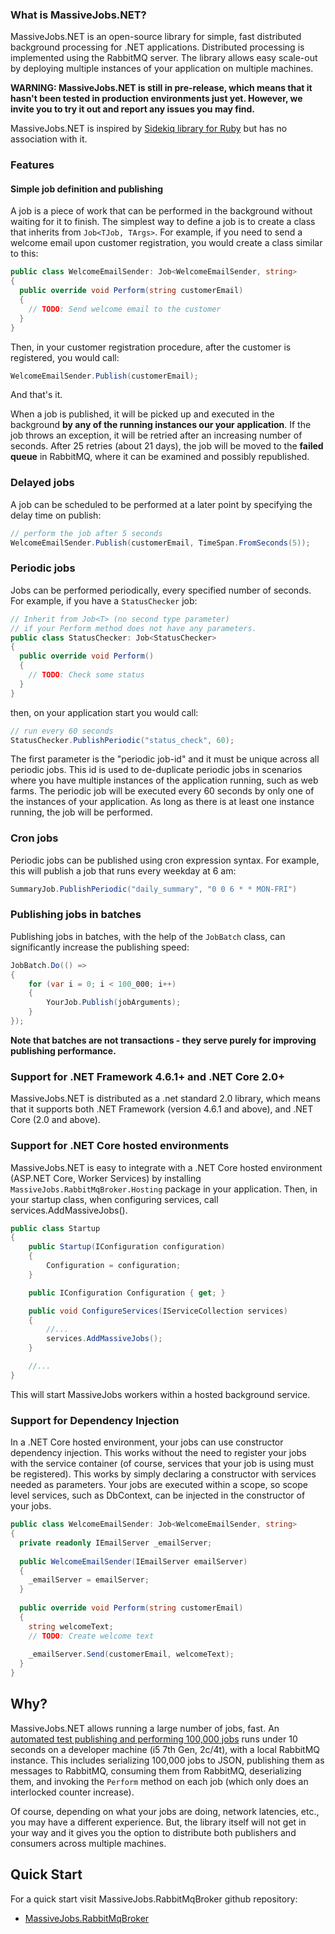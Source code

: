 ### What is MassiveJobs.NET?

MassiveJobs.NET is an open-source library for simple, fast distributed background processing for .NET applications. Distributed processing is implemented using the RabbitMQ server. The library allows easy scale-out by deploying multiple instances of your application on multiple machines.

__WARNING: MassiveJobs.NET is still in pre-release, which means that it hasn't been tested in production environments just yet. However, we invite you to try it out and report any issues you may find.__

MassiveJobs.NET is inspired by [Sidekiq library for Ruby](https://sidekiq.org/) but has no association with it.

### Features

#### Simple job definition and publishing
A job is a piece of work that can be performed in the background without waiting for it to finish. The simplest way to define a job is to create a class that inherits from `Job<TJob, TArgs>`. For example, if you need to send a welcome email upon customer registration, you would create a class similar to this:
```csharp
public class WelcomeEmailSender: Job<WelcomeEmailSender, string>
{
  public override void Perform(string customerEmail) 
  {
    // TODO: Send welcome email to the customer
  }
}
```
Then, in your customer registration procedure, after the customer is registered, you would call:
```csharp
WelcomeEmailSender.Publish(customerEmail);
```
And that's it.
  
When a job is published, it will be picked up and executed in the background __by any of the running instances our your application__. If the job throws an exception, it will be retried after an increasing number of seconds. After 25 retries (about 21 days), the job will be moved to the __failed queue__ in RabbitMQ, where it can be examined and possibly republished.

### Delayed jobs

A job can be scheduled to be performed at a later point by specifying the delay time on publish:
```csharp
// perform the job after 5 seconds
WelcomeEmailSender.Publish(customerEmail, TimeSpan.FromSeconds(5));
```
### Periodic jobs

Jobs can be performed periodically, every specified number of seconds. For example, if you have a `StatusChecker` job:
```csharp
// Inherit from Job<T> (no second type parameter) 
// if your Perform method does not have any parameters.
public class StatusChecker: Job<StatusChecker> 
{
  public override void Perform() 
  {
    // TODO: Check some status
  }
}
```
then, on your application start you would call:
```csharp
// run every 60 seconds
StatusChecker.PublishPeriodic("status_check", 60);
```
The first parameter is the "periodic job-id" and it must be unique across all periodic jobs. This id is used to de-duplicate periodic jobs in scenarios where you have multiple instances of the application running, such as web farms. The periodic job will be executed every 60 seconds by only one of the instances of your application.  As long as there is at least one instance running, the job will be performed.

### Cron jobs
Periodic jobs can be published using cron expression syntax. For example, this will publish a job that runs every weekday at 6 am:
```csharp
SummaryJob.PublishPeriodic("daily_summary", "0 0 6 * * MON-FRI")
```

### Publishing jobs in batches
Publishing jobs in batches, with the help of the `JobBatch` class, can significantly increase the publishing speed:
```csharp
JobBatch.Do(() =>
{
    for (var i = 0; i < 100_000; i++)
    {
        YourJob.Publish(jobArguments);
    }
});
```
__Note that batches are not transactions - they serve purely for improving publishing performance.__

### Support for .NET Framework 4.6.1+ and .NET Core 2.0+
MassiveJobs.NET is distributed as a .net standard 2.0 library, which means that it supports both .NET Framework (version 4.6.1 and above), and .NET Core (2.0 and above).

### Support for .NET Core hosted environments

MassiveJobs.NET is easy to integrate with a .NET Core hosted environment (ASP.NET Core, Worker Services) by installing `MassiveJobs.RabbitMqBroker.Hosting` package in your application. Then, in your startup class, when configuring services, call services.AddMassiveJobs().
```csharp
public class Startup
{
    public Startup(IConfiguration configuration)
    {
        Configuration = configuration;
    }

    public IConfiguration Configuration { get; }

    public void ConfigureServices(IServiceCollection services)
    {
        //...
        services.AddMassiveJobs();
    }

    //...
}
```
This will start MassiveJobs workers within a hosted background service.

### Support for Dependency Injection

In a .NET Core hosted environment, your jobs can use constructor dependency injection. This works without the need to register your jobs with the service container (of course, services that your job is using must be registered). This works by simply declaring a constructor with services needed as parameters. Your jobs are executed within a scope, so scope level services, such as DbContext, can be injected in the constructor of your jobs.

```csharp
public class WelcomeEmailSender: Job<WelcomeEmailSender, string>
{
  private readonly IEmailServer _emailServer;
  
  public WelcomeEmailSender(IEmailServer emailServer) 
  {
    _emailServer = emailServer;
  }
  
  public override void Perform(string customerEmail) 
  {
    string welcomeText;
    // TODO: Create welcome text
    
    _emailServer.Send(customerEmail, welcomeText);
  }
}
```

## Why?

MassiveJobs.NET allows running a large number of jobs, fast. An [automated test publishing and performing 100,000 jobs](https://github.com/enadzan/massivejobs-rabbitmq/blob/master/MassiveJobs.RabbitMqBroker.Tests/RabbitMqPublisherTest.cs#L43) runs under 10 seconds on a developer machine (i5 7th Gen, 2c/4t), with a local RabbitMQ instance. This includes serializing 100,000 jobs to JSON, publishing them as messages to RabbitMQ, consuming them from RabbitMQ, deserializing them, and invoking the `Perform` method on each job (which only does an interlocked counter increase). 

Of course, depending on what your jobs are doing, network latencies, etc., you may have a different experience. But, the library itself will not get in your way and it gives you the option to distribute both publishers and consumers across multiple machines.


## Quick Start
For a quick start visit MassiveJobs.RabbitMqBroker github repository:
- [MassiveJobs.RabbitMqBroker](https://github.com/enadzan/massivejobs-rabbitmq)
